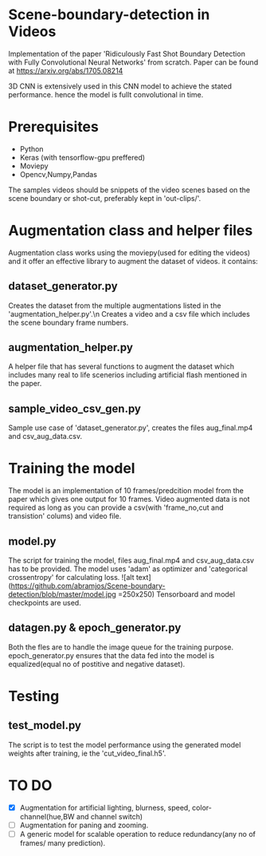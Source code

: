 # Scene-boundary-detection in Videos
Implementation of the paper 'Ridiculously Fast Shot Boundary Detection with Fully Convolutional Neural Networks' from scratch.
Paper can be found at https://arxiv.org/abs/1705.08214

3D CNN is extensively used in this CNN model to achieve the stated performance. hence the model is fullt convolutional in time.

# Prerequisites
* Python
* Keras (with tensorflow-gpu preffered)
* Moviepy
* Opencv,Numpy,Pandas

The samples videos should be snippets of the video scenes based on the scene boundary or shot-cut, preferably kept in 'out-clips/'.

# Augmentation class and helper files
  Augmentation class works using the moviepy(used for editing the videos) and it offer an effective library to augment the dataset of videos.
  it contains:
## dataset_generator.py
  Creates the dataset from the multiple augmentations listed in the 'augmentation_helper.py'.\n
  Creates a video and a csv file which includes the scene boundary frame numbers.
## augmentation_helper.py
  A helper file that has several functions to augment the dataset which includes many real to life scenerios including artificial flash mentioned in the paper.
## sample_video_csv_gen.py
  Sample use case of 'dataset_generator.py', creates the files aug_final.mp4 and csv_aug_data.csv. 

# Training the model
The model is an implementation of 10 frames/predcition model from the paper which gives one output for 10 frames.
Video augmented data is not required as long as you can provide a csv(with 'frame_no,cut and transistion' colums) and video file. 
## model.py
The script for training the model, files aug_final.mp4 and csv_aug_data.csv has to be provided. The model uses 'adam' as optimizer and 'categorical crossentropy' for calculating loss.
![alt text](https://github.com/abramjos/Scene-boundary-detection/blob/master/model.jpg =250x250)
Tensorboard and model checkpoints are used.
## datagen.py & epoch_generator.py
Both the fles are to handle the image queue for the training purpose.
epoch_generator.py ensures that the data fed into the model is equalized(equal no of postitive and negative dataset).

# Testing
## test_model.py
  The script is to test the model performance using the generated model weights after training, ie the 'cut_video_final.h5'.

# TO DO
- [X] Augmentation for artificial lighting, blurness, speed, color-channel(hue,BW and channel switch)
- [ ] Augmentation for paning and zooming.
- [ ] A generic model for scalable operation to reduce redundancy(any no of frames/ many prediction).
